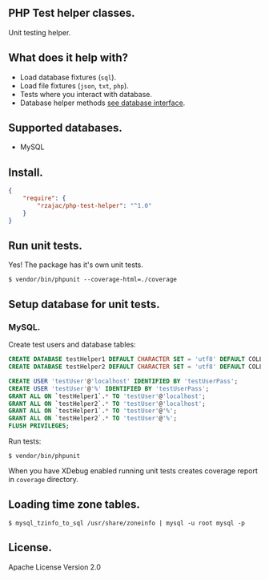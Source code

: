 ## PHP Test helper classes.

Unit testing helper.

## What does it help with?

- Load database fixtures (`sql`).
- Load file fixtures (`json`, `txt`, `php`).
- Tests where you interact with database.
- Database helper methods [see database interface](src/Database/DbItf.php).

## Supported databases.

- MySQL

## Install.

```json
{
    "require": {
        "rzajac/php-test-helper": "^1.0"
    }
}
```

## Run unit tests.

Yes! The package has it's own unit tests.

```
$ vendor/bin/phpunit --coverage-html=./coverage 
```

## Setup database for unit tests.

### MySQL.

Create test users and database tables:

```sql
CREATE DATABASE testHelper1 DEFAULT CHARACTER SET = 'utf8' DEFAULT COLLATE = 'utf8_general_ci';
CREATE DATABASE testHelper2 DEFAULT CHARACTER SET = 'utf8' DEFAULT COLLATE = 'utf8_general_ci';

CREATE USER 'testUser'@'localhost' IDENTIFIED BY 'testUserPass';
CREATE USER 'testUser'@'%' IDENTIFIED BY 'testUserPass';
GRANT ALL ON `testHelper1`.* TO 'testUser'@'localhost';
GRANT ALL ON `testHelper2`.* TO 'testUser'@'localhost';
GRANT ALL ON `testHelper1`.* TO 'testUser'@'%';
GRANT ALL ON `testHelper2`.* TO 'testUser'@'%';
FLUSH PRIVILEGES;
```

Run tests:

```
$ vendor/bin/phpunit
```

When you have XDebug enabled running unit tests creates coverage report in `coverage` directory.

## Loading time zone tables.

`$ mysql_tzinfo_to_sql /usr/share/zoneinfo | mysql -u root mysql -p`

## License.

Apache License Version 2.0

